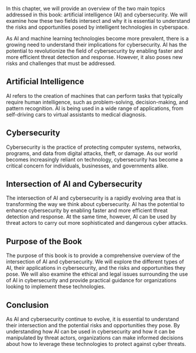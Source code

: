
In this chapter, we will provide an overview of the two main topics addressed in this book: artificial intelligence (AI) and cybersecurity. We will examine how these two fields intersect and why it is essential to understand the risks and opportunities posed by intelligent technologies in cyberspace.

As AI and machine learning technologies become more prevalent, there is a growing need to understand their implications for cybersecurity. AI has the potential to revolutionize the field of cybersecurity by enabling faster and more efficient threat detection and response. However, it also poses new risks and challenges that must be addressed.

Artificial Intelligence
-----------------------

AI refers to the creation of machines that can perform tasks that typically require human intelligence, such as problem-solving, decision-making, and pattern recognition. AI is being used in a wide range of applications, from self-driving cars to virtual assistants to medical diagnosis.

Cybersecurity
-------------

Cybersecurity is the practice of protecting computer systems, networks, programs, and data from digital attacks, theft, or damage. As our world becomes increasingly reliant on technology, cybersecurity has become a critical concern for individuals, businesses, and governments alike.

Intersection of AI and Cybersecurity
------------------------------------

The intersection of AI and cybersecurity is a rapidly evolving area that is transforming the way we think about cybersecurity. AI has the potential to enhance cybersecurity by enabling faster and more efficient threat detection and response. At the same time, however, AI can be used by threat actors to carry out more sophisticated and dangerous cyber attacks.

Purpose of the Book
-------------------

The purpose of this book is to provide a comprehensive overview of the intersection of AI and cybersecurity. We will explore the different types of AI, their applications in cybersecurity, and the risks and opportunities they pose. We will also examine the ethical and legal issues surrounding the use of AI in cybersecurity and provide practical guidance for organizations looking to implement these technologies.

Conclusion
----------

As AI and cybersecurity continue to evolve, it is essential to understand their intersection and the potential risks and opportunities they pose. By understanding how AI can be used in cybersecurity and how it can be manipulated by threat actors, organizations can make informed decisions about how to leverage these technologies to protect against cyber threats.
